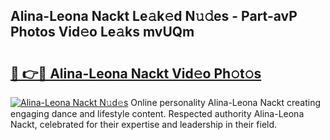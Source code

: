 ## Alina-Leona Nackt Le𝚊k𝚎d N𝚞𝚍es - Part-avP Photos Vid𝚎o Le𝚊ks mvUQm

# <h2><a href="http://fb7i3rg.evod.top/?m=Alina-Leona+Nackt">🔗 👉🔴 Alina-Leona Nackt Vid𝚎o Ph𝚘t𝚘s</a></h2>

[![Alina-Leona Nackt N𝚞d𝚎s](https://i.imgur.com/8V9OHl7.gif)](http://fb7i3rg.evod.top/?m=Alina-Leona+Nackt)
Online personality Alina-Leona Nackt creating engaging dance and lifestyle content. Respected authority Alina-Leona Nackt, celebrated for their expertise and leadership in their field. 
